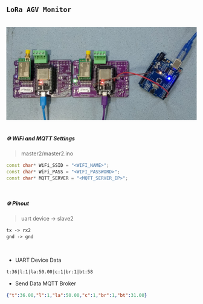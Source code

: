 ## `LoRa AGV Monitor`

<br>

<div align="center">
<img src="./images/image.jpg" alt="lora">
</div>

<br>

##### ⚙️ WiFi and MQTT Settings

> master2/master2.ino

```ino
const char* WiFi_SSID = "<WIFI_NAME>";
const char* WiFi_PASS = "<WIFI_PASSWORD>";
const char* MQTT_SERVER = "<MQTT_SERVER_IP>";
```

<br>

##### ⚙️ Pinout

> uart device -> slave2

```txt
tx -> rx2
gnd -> gnd
```

<br>

- UART Device Data

```txt
t:36|l:1|la:50.00|c:1|br:1|bt:58
```

- Send Data MQTT Broker

```json
{"t":36.00,"l":1,"la":50.00,"c":1,"br":1,"bt":31.00}
```
